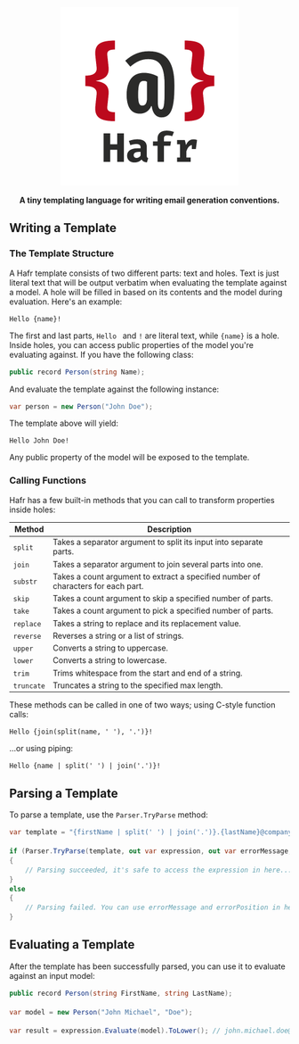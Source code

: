 <div align="center">
    <img src="logo.png" width="320" height="320">
    <p>
        <b>A tiny templating language for writing email generation conventions.</b>    
    </p>
</div>

## Writing a Template

### The Template Structure

A Hafr template consists of two different parts: text and holes.
Text is just literal text that will be output verbatim when evaluating the template against a model.
A hole will be filled in based on its contents and the model during evaluation. Here's an example:

```
Hello {name}!
```

The first and last parts, `Hello ` and `!` are literal text, while `{name}` is a hole.
Inside holes, you can access public properties of the model you're evaluating against. If you have the following class:

```csharp
public record Person(string Name);
```

And evaluate the template against the following instance:

```csharp
var person = new Person("John Doe");
```

The template above will yield:

```
Hello John Doe!
```

Any public property of the model will be exposed to the template.

### Calling Functions

Hafr has a few built-in methods that you can call to transform properties inside holes:

| Method     | Description                                                                       |
|------------|-----------------------------------------------------------------------------------|
| `split`    | Takes a separator argument to split its input into separate parts.                |
| `join`     | Takes a separator argument to join several parts into one.                        |
| `substr`   | Takes a count argument to extract a specified number of characters for each part. |
| `skip`     | Takes a count argument to skip a specified number of parts.                       |
| `take`     | Takes a count argument to pick a specified number of parts.                       |
| `replace`  | Takes a string to replace and its replacement value.                              |
| `reverse`  | Reverses a string or a list of strings.                                           |
| `upper`    | Converts a string to uppercase.                                                   |
| `lower`    | Converts a string to lowercase.                                                   |
| `trim`     | Trims whitespace from the start and end of a string.                              |
| `truncate` | Truncates a string to the specified max length.

These methods can be called in one of two ways; using C-style function calls:

```
Hello {join(split(name, ' '), '.')}!
```

...or using piping:

```
Hello {name | split(' ') | join('.')}!
```

## Parsing a Template

To parse a template, use the `Parser.TryParse` method:

```csharp
var template = "{firstName | split(' ') | join('.')}.{lastName}@company.com";

if (Parser.TryParse(template, out var expression, out var errorMessage, out var errorPosition))
{
    // Parsing succeeded, it's safe to access the expression in here...
}
else
{
    // Parsing failed. You can use errorMessage and errorPosition in here...
}
```

## Evaluating a Template

After the template has been successfully parsed, you can use it to evaluate against an input model:

```csharp
public record Person(string FirstName, string LastName);

var model = new Person("John Michael", "Doe");

var result = expression.Evaluate(model).ToLower(); // john.michael.doe@company.com 
```